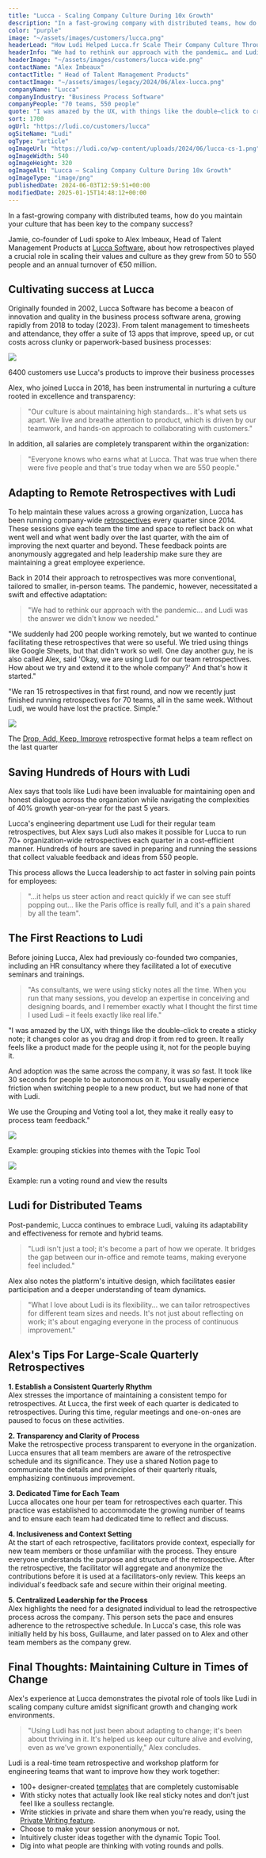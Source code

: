 ```yaml
---
title: "Lucca - Scaling Company Culture During 10x Growth"
description: "In a fast-growing company with distributed teams, how do you maintain your culture that has been key to the company success?"
color: "purple"
image: "~/assets/images/customers/lucca.png"
headerLead: "How Ludi Helped Lucca.fr Scale Their Company Culture Through 10x Growth"
headerInfo: "We had to rethink our approach with the pandemic… and Ludi was the answer we didn't know we needed."
headerImage: "~/assets/images/customers/lucca-wide.png"
contactName: "Alex Imbeaux"
contactTitle: " Head of Talent Management Products"
contactImage: "~/assets/images/legacy/2024/06/Alex-lucca.png"
companyName: "Lucca"
companyIndustry: "Business Process Software"
companyPeople: "70 teams, 550 people"
quote: "I was amazed by the UX, with things like the double–click to create a sticky note; it changes color as you drag and drop it from red to green. It really feels like a product made for the people using it, not for the people buying it."
sort: 1700
ogUrl: "https://ludi.co/customers/lucca"
ogSiteName: "Ludi"
ogType: "article"
ogImageUrl: "https://ludi.co/wp-content/uploads/2024/06/lucca-cs-1.png"
ogImageWidth: 540
ogImageHeight: 320
ogImageAlt: "Lucca – Scaling Company Culture During 10x Growth"
ogImageType: "image/png"
publishedDate: 2024-06-03T12:59:51+00:00
modifiedDate: 2025-01-15T14:48:12+00:00
---
```


In a fast-growing company with distributed teams, how do you maintain your culture that has been key to the company success?

Jamie, co-founder of Ludi spoke to Alex Imbeaux, Head of Talent Management Products at [Lucca Software](https://www.lucca-hr.com/), about how retrospectives played a crucial role in scaling their values and culture as they grew from 50 to 550 people and an annual turnover of €50 million.

## Cultivating success at Lucca

Originally founded in 2002, Lucca Software has become a beacon of innovation and quality in the business process software arena, growing rapidly from 2018 to today (2023). From talent management to timesheets and attendance, they offer a suite of 13 apps that improve, speed up, or cut costs across clunky or paperwork-based business processes:

![](https://ludi.co/wp-content/uploads/2023/11/image-1-1-1024x331.png)

6400 customers use Lucca's products to improve their business processes

Alex, who joined Lucca in 2018, has been instrumental in nurturing a culture rooted in excellence and transparency:

> "Our culture is about maintaining high standards… it's what sets us apart. We live and breathe attention to product, which is driven by our teamwork, and hands-on approach to collaborating with customers."

In addition, all salaries are completely transparent within the organization:

> "Everyone knows who earns what at Lucca. That was true when there were five people and that's true today when we are 550 people."

## Adapting to Remote Retrospectives with Ludi

To help maintain these values across a growing organization, Lucca has been running company-wide [retrospectives](/agile-retrospectives) every quarter since 2014. These sessions give each team the time and space to reflect back on what went well and what went badly over the last quarter, with the aim of improving the next quarter and beyond. These feedback points are anonymously aggregated and help leadership make sure they are maintaining a great employee experience.

Back in 2014 their approach to retrospectives was more conventional, tailored to smaller, in-person teams. The pandemic, however, necessitated a swift and effective adaptation:

> "We had to rethink our approach with the pandemic… and Ludi was the answer we didn't know we needed."

"We suddenly had 200 people working remotely, but we wanted to continue facilitating these retrospectives that were so useful. We tried using things like Google Sheets, but that didn't work so well. One day another guy, he is also called Alex, said 'Okay, we are using Ludi for our team retrospectives. How about we try and extend it to the whole company?' And that's how it started."

"We ran 15 retrospectives in that first round, and now we recently just finished running retrospectives for 70 teams, all in the same week. Without Ludi, we would have lost the practice. Simple."

[![](https://ludi.co/wp-content/uploads/2023/11/image-4-1024x699.png)](https://ludi.co/templates/drop-add-keep-improve-retrospective)

The [Drop, Add, Keep, Improve](https://ludi.co/templates/drop-add-keep-improve-retrospective) retrospective format helps a team reflect on the last quarter

## Saving Hundreds of Hours with Ludi

Alex says that tools like Ludi have been invaluable for maintaining open and honest dialogue across the organization while navigating the complexities of 40% growth year-on-year for the past 5 years.

Lucca's engineering department use Ludi for their regular team retrospectives, but Alex says Ludi also makes it possible for Lucca to run 70+ organization-wide retrospectives each quarter in a cost-efficient manner. Hundreds of hours are saved in preparing and running the sessions that collect valuable feedback and ideas from 550 people.

This process allows the Lucca leadership to act faster in solving pain points for employees:

> "...it helps us steer action and react quickly if we can see stuff popping out... like the Paris office is really full, and it's a pain shared by all the team".

## The First Reactions to Ludi

Before joining Lucca, Alex had previously co-founded two companies, including an HR consultancy where they facilitated a lot of executive seminars and trainings.

> "As consultants, we were using sticky notes all the time. When you run that many sessions, you develop an expertise in conceiving and designing boards, and I remember exactly what I thought the first time I used Ludi – it feels exactly like real life."

"I was amazed by the UX, with things like the double–click to create a sticky note; it changes color as you drag and drop it from red to green. It really feels like a product made for the people using it, not for the people buying it.

And adoption was the same across the company, it was _so_ fast. It took like 30 seconds for people to be autonomous on it. You usually experience friction when switching people to a new product, but we had none of that with Ludi.

We use the Grouping and Voting tool a lot, they make it really easy to process team feedback."

![](https://ludi.co/wp-content/uploads/2023/11/image-1024x683.png)

Example: grouping stickies into themes with the Topic Tool

![](https://ludi.co/wp-content/uploads/2023/11/image-1-1024x498.png)

Example: run a voting round and view the results

## Ludi for Distributed Teams

Post-pandemic, Lucca continues to embrace Ludi, valuing its adaptability and effectiveness for remote and hybrid teams.

> "Ludi isn't just a tool; it's become a part of how we operate. It bridges the gap between our in-office and remote teams, making everyone feel included."

Alex also notes the platform's intuitive design, which facilitates easier participation and a deeper understanding of team dynamics.

> "What I love about Ludi is its flexibility... we can tailor retrospectives for different team sizes and needs. It's not just about reflecting on work; it's about engaging everyone in the process of continuous improvement."

## Alex's Tips For Large-Scale Quarterly Retrospectives

**1\. Establish a Consistent Quarterly Rhythm**  
Alex stresses the importance of maintaining a consistent tempo for retrospectives. At Lucca, the first week of each quarter is dedicated to retrospectives. During this time, regular meetings and one-on-ones are paused to focus on these activities.

**2\. Transparency and Clarity of Process**  
Make the retrospective process transparent to everyone in the organization. Lucca ensures that all team members are aware of the retrospective schedule and its significance. They use a shared Notion page to communicate the details and principles of their quarterly rituals, emphasizing continuous improvement.

**3\. Dedicated Time for Each Team**  
Lucca allocates one hour per team for retrospectives each quarter. This practice was established to accommodate the growing number of teams and to ensure each team had dedicated time to reflect and discuss.

**4\. Inclusiveness and Context Setting**  
At the start of each retrospective, facilitators provide context, especially for new team members or those unfamiliar with the process. They ensure everyone understands the purpose and structure of the retrospective. After the retrospective, the facilitator will aggregate and anonymize the contributions before it is used at a facilitators-only review. This keeps an individual's feedback safe and secure within their original meeting.

**5\. Centralized Leadership for the Process**  
Alex highlights the need for a designated individual to lead the retrospective process across the company. This person sets the pace and ensures adherence to the retrospective schedule. In Lucca's case, this role was initially held by his boss, Guillaume, and later passed on to Alex and other team members as the company grew.

## Final Thoughts: Maintaining Culture in Times of Change

Alex's experience at Lucca demonstrates the pivotal role of tools like Ludi in scaling company culture amidst significant growth and changing work environments.

> "Using Ludi has not just been about adapting to change; it's been about thriving in it. It's helped us keep our culture alive and evolving, even as we've grown exponentially," Alex concludes.

Ludi is a real-time team retrospective and workshop platform for engineering teams that want to improve how they work together:

- 100+ designer-created [templates](https://ludi.co/templates) that are completely customisable
- With sticky notes that actually look like real sticky notes and don't just feel like a soulless rectangle.
- Write stickies in private and share them when you're ready, using the [Private Writing feature](/features/agile-teams).
- Choose to make your session anonymous or not.
- Intuitively cluster ideas together with the dynamic Topic Tool.
- Dig into what people are thinking with voting rounds and polls.
